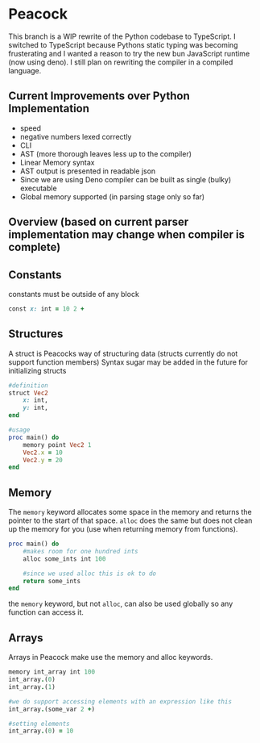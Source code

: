 # Peacock
This branch is a WIP rewrite of the Python codebase to TypeScript.
I switched to TypeScript because Pythons static typing was becoming frusterating and I wanted a reason
to try the new bun JavaScript runtime (now using deno). I still plan on rewriting the compiler in a compiled language.

## Current Improvements over Python Implementation
- speed
- negative numbers lexed correctly
- CLI
- AST (more thorough leaves less up to the compiler)
- Linear Memory syntax
- AST output is presented in readable json
- Since we are using Deno compiler can be built as single (bulky) executable
- Global memory supported (in parsing stage only so far)

## Overview (based on current parser implementation may change when compiler is complete)

## Constants
constants must be outside of any block
```ruby
const x: int = 10 2 +
```

## Structures
A struct is Peacocks way of structuring data (structs currently do not support function members)
Syntax sugar may be added in the future for initializing structs

```ruby
#definition
struct Vec2
    x: int,
    y: int,
end

#usage
proc main() do
    memory point Vec2 1
    Vec2.x = 10
    Vec2.y = 20
end
```

## Memory
The `memory` keyword allocates some space in the memory and returns the pointer to the start of that space.
`alloc` does the same but does not clean up the memory for you (use when returning memory from functions).

```ruby
proc main() do
    #makes room for one hundred ints
    alloc some_ints int 100

    #since we used alloc this is ok to do
    return some_ints
end
```

the `memory` keyword, but not `alloc`, can also be used globally so any function can access it.

## Arrays

Arrays in Peacock make use the memory and alloc keywords.
```ruby
memory int_array int 100
int_array.(0) 
int_array.(1)

#we do support accessing elements with an expression like this
int_array.(some_var 2 +)

#setting elements
int_array.(0) = 10
```


